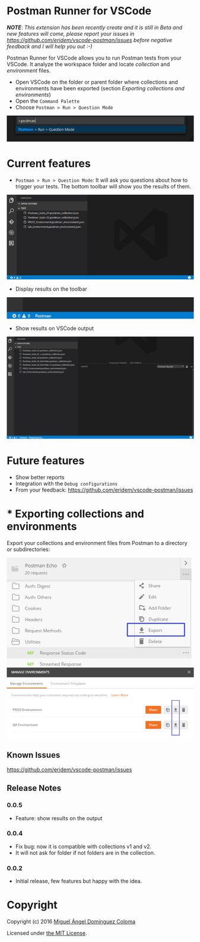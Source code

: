 # Postman Runner for VSCode

***NOTE***: *This extension has been recently create and it is still in Beta and new features will come, please report your issues in <https://github.com/eridem/vscode-postman/issues> before negative feedback and I will help you out :-)*

Postman Runner for VSCode allows you to run Postman tests from your VSCode. It analyze the workspace folder and locate *collection* and *environment* files.

- Open VSCode on the folder or parent folder where collections and environments have been exported (section *Exporting collections and environments*)
- Open the `Command Palette`
- Choose `Postman > Run > Question Mode`

![Command palette image](https://raw.githubusercontent.com/eridem/vscode-postman/master/images/command-palette.png?)

# Current features

- `Postman > Run > Question Mode`: It will ask you questions about how to trigger your tests. The bottom toolbar will show you the results of them.

![Running tests](https://raw.githubusercontent.com/eridem/vscode-postman/master/images/toolbar-choosing.gif)
- Display results on the toolbar

![Running tests](https://raw.githubusercontent.com/eridem/vscode-postman/master/images/toolbar-running.gif)

- Show results on VSCode output

![Running tests](https://raw.githubusercontent.com/eridem/vscode-postman/master/images/console-running.gif)


# Future features

- Show better reports
- Integration with the `Debug configurations`
- From your feedback: <https://github.com/eridem/vscode-postman/issues>

# * Exporting collections and environments

Export your collections and environment files from Postman to a directory or subdirectories:

![Exporting collections image](https://raw.githubusercontent.com/eridem/vscode-postman/master/images/export-collection.png)
![Exporting environments image](https://raw.githubusercontent.com/eridem/vscode-postman/master/images/export-environments.png)

## Known Issues

<https://github.com/eridem/vscode-postman/issues>

## Release Notes

### 0.0.5

- Feature: show results on the output

### 0.0.4

- Fix bug: now it is compatible with collections v1 and v2.
- It will not ask for folder if not folders are in the collection.

### 0.0.2

- Initial release, few features but happy with the idea.


# Copyright

Copyright (c) 2016 [Miguel Ángel Domínguez Coloma](http://eridem.net)

Licensed under [the MIT License](./LICENSE).